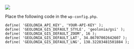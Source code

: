 ![](https://www.evernote.com/shard/s21/sh/21328125-91ab-4680-b3e2-3746c5f147d5/rXyJWuSyO7r1EF9CFdgYfNBkYNoW2UhfLpdkQW-RrxMjJBU9lS0NHbuW0Q/deep/0/image.png)


Place the following code in the `wp-config.php`.

```
define( 'GEOLONIA_API_KEY', 'YOUR-API-KEY' );
define( 'GEOLONIA_GIS_DEFAULT_STYLE', 'geolonia/gsi' );
define( 'GEOLONIA_GIS_DEFAULT_ZOOM', 16 );
define( 'GEOLONIA_GIS_DEFAULT_LAT', 34.86707002642607 );
define( 'GEOLONIA_GIS_DEFAULT_LNG', 138.32283481501884 );
```
